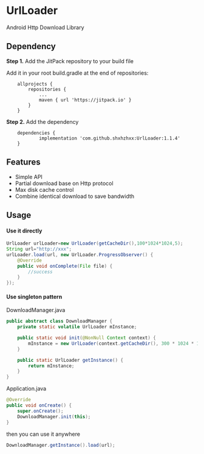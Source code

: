 # UrlLoader
Android Http Download Library



## Dependency


**Step 1.** Add the JitPack repository to your build file 

Add it in your root build.gradle at the end of repositories:

```
	allprojects {
		repositories {
			...
			maven { url 'https://jitpack.io' }
		}
	}
```

**Step 2.** Add the dependency

```
	dependencies {
	        implementation 'com.github.shxhzhxx:UrlLoader:1.1.4'
	}
```


## Features

- Simple API
- Partial download base on Http protocol
- Max disk cache control
- Combine identical download to save bandwidth



## Usage

#### Use it directly

```java
UrlLoader urlLoader=new UrlLoader(getCacheDir(),100*1024*1024,5);
String url="http://xxx";
urlLoader.load(url, new UrlLoader.ProgressObserver() {
	@Override
	public void onComplete(File file) {
		//success
	}
});
```



#### Use singleton pattern 

DownloadManager.java

```java
public abstract class DownloadManager {
    private static volatile UrlLoader mInstance;

    public static void init(@NonNull Context context) {
        mInstance = new UrlLoader(context.getCacheDir(), 300 * 1024 * 1024, 5);
    }

    public static UrlLoader getInstance() {
        return mInstance;
    }
}
```

Application.java

```java
@Override
public void onCreate() {
    super.onCreate();
    DownloadManager.init(this);
}
```

then you can use it anywhere

```java
DownloadManager.getInstance().load(url);
```

